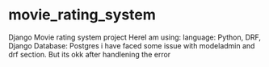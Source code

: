 # movie_rating_system
Django Movie rating system project
HereI am using:
  language: Python, DRF, Django
  Database: Postgres
i have faced some issue with modeladmin and drf section. But its okk after handlening the error
  
